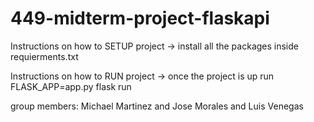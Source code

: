 # 449-midterm-project-flaskapi

Instructions on how to SETUP project
-> install all the packages inside requierments.txt


Instructions on how to RUN project
-> once the project is up run FLASK_APP=app.py flask run

group members: Michael Martinez and Jose Morales and Luis Venegas
